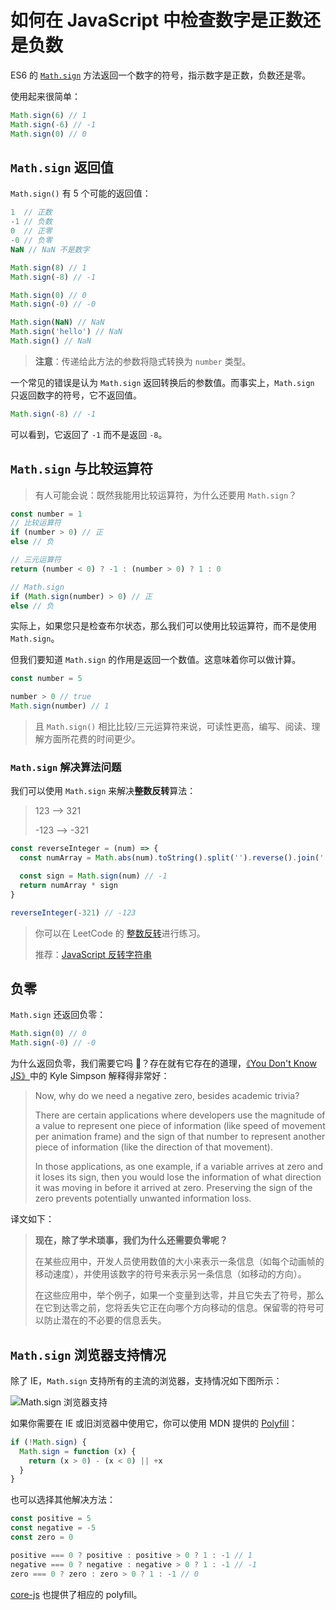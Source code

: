 # 如何在 JavaScript 中检查数字是正数还是负数

ES6 的 [`Math.sign`](https://developer.mozilla.org/en-US/docs/Web/JavaScript/Reference/Global_Objects/Math/sign#Browser_compatibility) 方法返回一个数字的符号，指示数字是正数，负数还是零。

使用起来很简单：

```js
Math.sign(6) // 1
Math.sign(-6) // -1
Math.sign(0) // 0
```

## `Math.sign` 返回值

`Math.sign()` 有 5 个可能的返回值：

```js
1  // 正数
-1 // 负数
0  // 正零
-0 // 负零
NaN // NaN 不是数字

Math.sign(8) // 1
Math.sign(-8) // -1

Math.sign(0) // 0
Math.sign(-0) // -0

Math.sign(NaN) // NaN
Math.sign('hello') // NaN
Math.sign() // NaN
```

> **注意**：传递给此方法的参数将隐式转换为 `number` 类型。

一个常见的错误是认为 `Math.sign` 返回转换后的参数值。而事实上，`Math.sign` 只返回数字的符号，它不返回值。

```js
Math.sign(-8) // -1
```

可以看到，它返回了 `-1` 而不是返回 `-8`。

## `Math.sign` 与比较运算符

> 有人可能会说：既然我能用比较运算符，为什么还要用 `Math.sign`？

```js
const number = 1
// 比较运算符
if (number > 0) // 正
else // 负

// 三元运算符
return (number < 0) ? -1 : (number > 0) ? 1 : 0

// Math.sign
if (Math.sign(number) > 0) // 正
else // 负
```

实际上，如果您只是检查布尔状态，那么我们可以使用比较运算符，而不是使用 `Math.sign`。

但我们要知道 `Math.sign` 的作用是返回一个数值。这意味着你可以做计算。

```js
const number = 5

number > 0 // true
Math.sign(number) // 1
```

> 且 `Math.sign()` 相比比较/三元运算符来说，可读性更高，编写、阅读、理解方面所花费的时间更少。

### `Math.sign` 解决算法问题

我们可以使用 `Math.sign` 来解决**整数反转**算法：

> 123 ——> 321
>
> -123 ——> -321

```js
const reverseInteger = (num) => {
  const numArray = Math.abs(num).toString().split('').reverse().join('')

  const sign = Math.sign(num) // -1
  return numArray * sign
}

reverseInteger(-321) // -123
```

> 你可以在 LeetCode 的 [整数反转](https://leetcode-cn.com/problems/reverse-integer/)进行练习。
>
> 推荐：[JavaScript 反转字符串](https://github.com/lio-zero/blog/blob/main/JavaScript/JavaScript%20%E5%8F%8D%E8%BD%AC%E5%AD%97%E7%AC%A6%E4%B8%B2.md)

## 负零

`Math.sign` 还返回负零：

```js
Math.sign(0) // 0
Math.sign(-0) // -0
```

为什么返回负零，我们需要它吗 🤨？存在就有它存在的道理，[《You Don't Know JS》](https://github.com/getify/You-Dont-Know-JS)中的 Kyle Simpson 解释得非常好：

> Now, why do we need a negative zero, besides academic trivia?
>
> There are certain applications where developers use the magnitude of a value to represent one piece of information (like speed of movement per animation frame) and the sign of that number to represent another piece of information (like the direction of that movement).
>
> In those applications, as one example, if a variable arrives at zero and it loses its sign, then you would lose the information of what direction it was moving in before it arrived at zero. Preserving the sign of the zero prevents potentially unwanted information loss.

译文如下：

> **现在，除了学术琐事，我们为什么还需要负零呢？**
>
> 在某些应用中，开发人员使用数值的大小来表示一条信息（如每个动画帧的移动速度），并使用该数字的符号来表示另一条信息（如移动的方向）。
>
> 在这些应用中，举个例子，如果一个变量到达零，并且它失去了符号，那么在它到达零之前，您将丢失它正在向哪个方向移动的信息。保留零的符号可以防止潜在的不必要的信息丢失。

## `Math.sign` 浏览器支持情况

除了 IE，`Math.sign` 支持所有的主流的浏览器，支持情况如下图所示：

![Math.sign 浏览器支持](https://upload-images.jianshu.io/upload_images/18281896-b544534ef3eafd02.png?imageMogr2/auto-orient/strip%7CimageView2/2/w/1240)

如果你需要在 IE 或旧浏览器中使用它，你可以使用 MDN 提供的 [Polyfill](https://developer.mozilla.org/en-US/docs/Web/JavaScript/Reference/Global_Objects/Math/sign#Polyfill)：

```js
if (!Math.sign) {
  Math.sign = function (x) {
    return (x > 0) - (x < 0) || +x
  }
}
```

也可以选择其他解决方法：

```js
const positive = 5
const negative = -5
const zero = 0

positive === 0 ? positive : positive > 0 ? 1 : -1 // 1
negative === 0 ? negative : negative > 0 ? 1 : -1 // -1
zero === 0 ? zero : zero > 0 ? 1 : -1 // 0
```

[core-js](https://github.com/zloirock/core-js#ecmascript-math) 也提供了相应的 polyfill。

